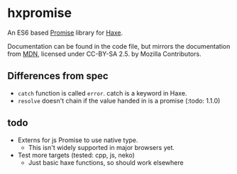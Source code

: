 # hxpromise

An ES6 based [Promise](https://developer.mozilla.org/en-US/docs/Web/JavaScript/Reference/Global_Objects/Promise
) library for [Haxe](http://haxe.org).

Documentation can be found in the code file, but mirrors the documentation from [MDN](https://developer.mozilla.org/en-US/docs/Web/JavaScript/Reference/Global_Objects/Promise), licensed under CC-BY-SA 2.5. by Mozilla Contributors.

## Differences from spec

- `catch` function is called `error`. catch is a keyword in Haxe.
- `resolve` doesn't chain if the value handed in is a promise (:todo: 1.1.0)

## todo
- Externs for js Promise to use native type.
    - This isn't widely supported in major browsers yet.
- Test more targets (tested: cpp, js, neko)
    - Just basic haxe functions, so should work elsewhere